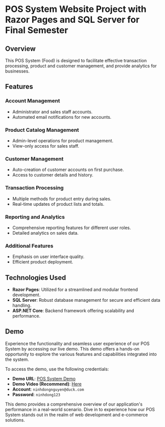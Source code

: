# POS System Website Project with Razor Pages and SQL Server for Final Semester 

## Overview
This POS System (Food) is designed to facilitate effective transaction  processing, product and customer management, and provide analytics for businesses.

## Features

### Account Management
- Administrator and sales staff accounts.
- Automated email notifications for new accounts.

### Product Catalog Management
- Admin-level operations for product management.
- View-only access for sales staff.

### Customer Management
- Auto-creation of customer accounts on first purchase.
- Access to customer details and history.

### Transaction Processing
- Multiple methods for product entry during sales.
- Real-time updates of product lists and totals.

### Reporting and Analytics
- Comprehensive reporting features for different user roles.
- Detailed analytics on sales data.

### Additional Features
- Emphasis on user interface quality.
- Efficient product deployment.

## Technologies Used

- **Razor Pages**: Utilized for a streamlined and modular frontend development.
- **SQL Server**: Robust database management for secure and efficient data handling.
- **ASP.NET Core**: Backend framework offering scalability and performance.

## Demo

Experience the functionality and seamless user experience of our POS System by accessing our live demo. This demo offers a hands-on opportunity to explore the various features and capabilities integrated into the system. 

To access the demo, use the following credentials:

- **Demo URL**: [POS System Demo](http://159.89.194.24:1111/)
- **Demo Video (Recommend)**: [Here](https://file.ninhdong.top/api/public/dl/jbR-A5ov?inline=true)
- **Account**: `ninhdongnguyen@duck.com`
- **Password**: `ninhdong123`

This demo provides a comprehensive overview of our application's performance in a real-world scenario. Dive in to experience how our POS System stands out in the realm of web development and e-commerce solutions.




